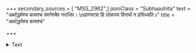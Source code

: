 +++
secondary_sources = [ "MSS_2962",]
jsonClass = "Subhaashita"
text = "अर्थाद्धर्मश्च कामश्च स्वर्गश्चैव नराधिप।  \nप्राणयात्रा हि लोकस्य विनार्थं न प्रसिध्यति॥"
title = "अर्थाद्धर्मश्च कामश्च"

+++

<details><summary>Text</summary>

अर्थाद्धर्मश्च कामश्च स्वर्गश्चैव नराधिप।  
प्राणयात्रा हि लोकस्य विनार्थं न प्रसिध्यति॥
</details>
